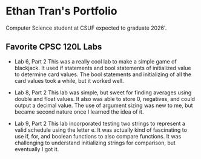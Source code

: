 # Ethan Tran's Portfolio

Computer Science student at CSUF expected to graduate 2026'.

## Favorite CPSC 120L Labs
* Lab 6, Part 2
  This was a really cool lab to make a simple game of blackjack. It used if statements and bool statements of initialized value to determine card values. The bool statements and initializing of all the card values took a while, but it worked well.

* Lab 8, Part 2
  This lab was simple, but sweet for finding averages using double and float values. It also was able to store 0, negatives, and could output a decimal value. The use of argument sizing was new to me, but became second nature once I learned the idea of it.

* Lab 9, Part 2
  This lab incorporated testing two strings to represent a valid schedule using the letter e. It was actually kind of fascinating to use if, for, and boolean functions to also compare functions. It was challenging to understand initializing strings for comparison, but eventually I got it.
